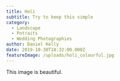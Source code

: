 ```yaml
---
title: Holi
subtitle: Try to keep this simple
category:
  - Landscape
  - Potraits
  - Wedding Photographies
author: Daniel Kelly
date: 2019-10-30T18:32:00.000Z
featureImage: /uploads/holi_colourful.jpg
---
```

This image is beautiful.
